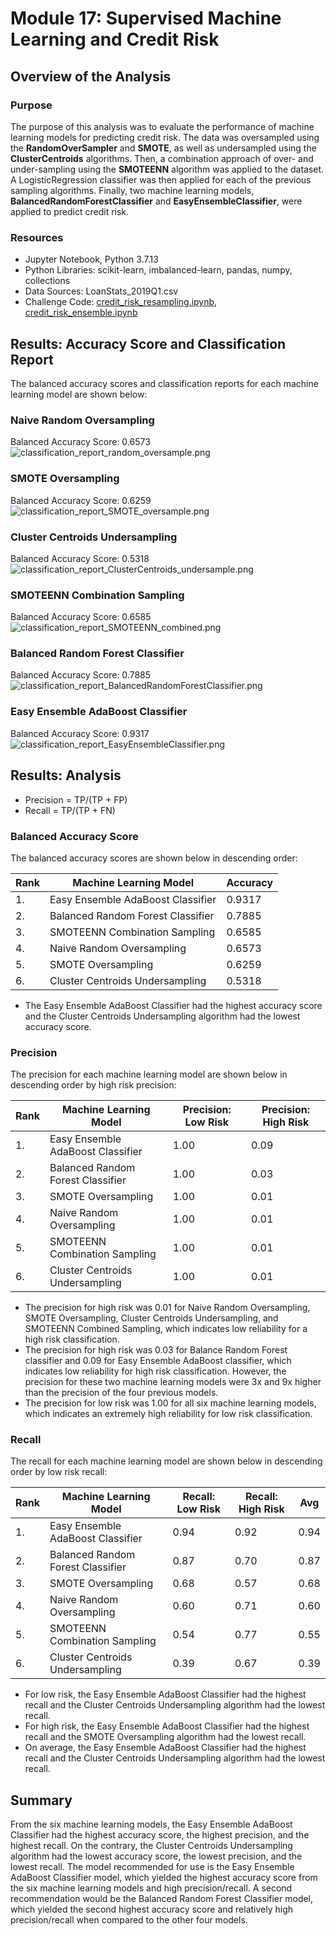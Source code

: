 # Module 17: Supervised Machine Learning and Credit Risk

## Overview of the Analysis

### Purpose
The purpose of this analysis was to evaluate the performance of machine learning models for predicting credit risk. The data was oversampled using the **RandomOverSampler** and **SMOTE**, as well as undersampled using the **ClusterCentroids** algorithms. Then, a combination approach of over- and under-sampling using the **SMOTEENN** algorithm was applied to the dataset. A LogisticRegression classifier was then applied for each of the previous sampling algorithms. Finally, two machine learning models, **BalancedRandomForestClassifier** and **EasyEnsembleClassifier**, were applied to predict credit risk. 

### Resources
* Jupyter Notebook, Python 3.7.13
* Python Libraries: scikit-learn, imbalanced-learn, pandas, numpy, collections
* Data Sources: LoanStats_2019Q1.csv
* Challenge Code: [credit_risk_resampling.ipynb](https://github.com/daniel-sh-au/UofT_DataBC_Module17_Credit_Risk_Analysis/blob/main/credit_risk_resampling.ipynb), [credit_risk_ensemble.ipynb](https://github.com/daniel-sh-au/UofT_DataBC_Module17_Credit_Risk_Analysis/blob/main/credit_risk_ensemble.ipynb)

## Results: Accuracy Score and Classification Report
The balanced accuracy scores and classification reports for each machine learning model are shown below:

### Naive Random Oversampling
Balanced Accuracy Score: 0.6573
![classification_report_random_oversample.png](https://github.com/daniel-sh-au/UofT_DataBC_Module17_Credit_Risk_Analysis/blob/main/Resources/classification_report_random_oversample.png)

### SMOTE Oversampling
Balanced Accuracy Score: 0.6259
![classification_report_SMOTE_oversample.png](https://github.com/daniel-sh-au/UofT_DataBC_Module17_Credit_Risk_Analysis/blob/main/Resources/classification_report_SMOTE_oversample.png)

### Cluster Centroids Undersampling
Balanced Accuracy Score: 0.5318
![classification_report_ClusterCentroids_undersample.png](https://github.com/daniel-sh-au/UofT_DataBC_Module17_Credit_Risk_Analysis/blob/main/Resources/classification_report_ClusterCentroids_undersample.png)

### SMOTEENN Combination Sampling
Balanced Accuracy Score: 0.6585
![classification_report_SMOTEENN_combined.png](https://github.com/daniel-sh-au/UofT_DataBC_Module17_Credit_Risk_Analysis/blob/main/Resources/classification_report_SMOTEENN_combined.png)

### Balanced Random Forest Classifier
Balanced Accuracy Score: 0.7885
![classification_report_BalancedRandomForestClassifier.png](https://github.com/daniel-sh-au/UofT_DataBC_Module17_Credit_Risk_Analysis/blob/main/Resources/classification_report_BalancedRandomForestClassifier.png)

### Easy Ensemble AdaBoost Classifier
Balanced Accuracy Score: 0.9317
![classification_report_EasyEnsembleClassifier.png](https://github.com/daniel-sh-au/UofT_DataBC_Module17_Credit_Risk_Analysis/blob/main/Resources/classification_report_EasyEnsembleClassifier.png)

## Results: Analysis
* Precision = TP/(TP + FP)
* Recall = TP/(TP + FN)

### Balanced Accuracy Score
The balanced accuracy scores are shown below in descending order:  

| Rank | Machine Learning Model | Accuracy |
| ---- | ---------------------- | -------- |
| 1. | Easy Ensemble AdaBoost Classifier | 0.9317 |
| 2. | Balanced Random Forest Classifier | 0.7885 |
| 3. | SMOTEENN Combination Sampling | 0.6585 |
| 4. | Naive Random Oversampling | 0.6573 |
| 5. | SMOTE Oversampling | 0.6259 |
| 6. | Cluster Centroids Undersampling | 0.5318 |

* The Easy Ensemble AdaBoost Classifier had the highest accuracy score and the Cluster Centroids Undersampling algorithm had the lowest accuracy score.

### Precision
The precision for each machine learning model are shown below in descending order by high risk precision:

| Rank | Machine Learning Model | Precision: Low Risk | Precision: High Risk |
| ---- | ---------------------- | ----------------- | ------------------ |
|1. | Easy Ensemble AdaBoost Classifier | 1.00 | 0.09 |
|2. | Balanced Random Forest Classifier |1.00 | 0.03 |
|3. | SMOTE Oversampling |1.00 | 0.01 |
|4. | Naive Random Oversampling | 1.00 | 0.01 |
|5. | SMOTEENN Combination Sampling | 1.00 | 0.01 |
|6. | Cluster Centroids Undersampling | 1.00 | 0.01 |

* The precision for high risk was 0.01 for Naive Random Oversampling, SMOTE Oversampling, Cluster Centroids Undersampling, and SMOTEENN Combined Sampling, which indicates low reliability for a high risk classification. 
* The precision for high risk was 0.03 for Balance Random Forest classifier and 0.09 for Easy Ensemble AdaBoost classifier, which indicates low reliability for high risk classification. However, the precision for these two machine learning models were 3x and 9x
higher than the precision of the four previous models. 
* The precision for low risk was 1.00 for all six machine learning models, which indicates an extremely high reliability for low risk classification. 

### Recall
The recall for each machine learning model are shown below in descending order by low risk recall:

| Rank | Machine Learning Model | Recall: Low Risk | Recall: High Risk | Avg | 
| ---- | ---------------------- | ---------------- | ----------------- | --- |
|1. | Easy Ensemble AdaBoost Classifier | 0.94 | 0.92 | 0.94 |
|2. | Balanced Random Forest Classifier |0.87 | 0.70 | 0.87 |
|3. | SMOTE Oversampling |0.68 | 0.57 | 0.68 |
|4. | Naive Random Oversampling | 0.60 | 0.71 | 0.60 |
|5. | SMOTEENN Combination Sampling | 0.54 | 0.77 | 0.55 |
|6. | Cluster Centroids Undersampling | 0.39 | 0.67 | 0.39 |

* For low risk, the Easy Ensemble AdaBoost Classifier had the highest recall and the Cluster Centroids Undersampling algorithm had the lowest recall.
* For high risk, the Easy Ensemble AdaBoost Classifier had the highest recall and the SMOTE Oversampling algorithm had the lowest recall. 
* On average, the Easy Ensemble AdaBoost Classifier had the highest recall and the Cluster Centroids Undersampling algorithm had the lowest recall. 

## Summary
From the six machine learning models, the Easy Ensemble AdaBoost Classifier had the highest accuracy score, the highest precision, and the highest recall. On the contrary, the Cluster Centroids Undersampling algorithm had the lowest accuracy score, the lowest precision, and the lowest recall. The model recommended for use is the Easy Ensemble AdaBoost Classifier model, which yielded the highest accuracy score from the six machine learning models and high precision/recall. A second recommendation would be the Balanced Random Forest Classifier model, which yielded the second highest accuracy score and relatively high precision/recall when compared to the other four models. 
